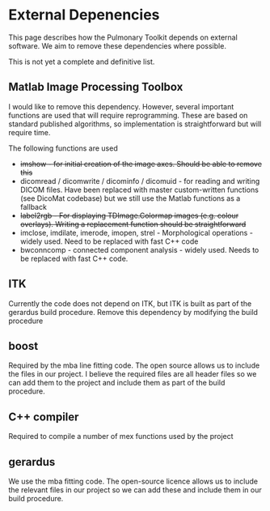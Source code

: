 # External Depenencies

This page describes how the Pulmonary Toolkit depends on external software. We aim to remove these dependencies where possible.

This is not yet a complete and definitive list.

## Matlab Image Processing Toolbox

I would like to remove this dependency. However, several important functions are used that will require reprogramming. These are based on standard published algorithms, so implementation is straightforward but will require time.

The following functions are used
  * ~~imshow - for initial creation of the image axes. Should be able to remove this~~
  * dicomread / dicomwrite / dicominfo / dicomuid - for reading and writing DICOM files. Have been replaced with master custom-written functions (see DicoMat codebase) but we still use the Matlab functions as a fallback
  * ~~label2rgb - For displaying TDImage.Colormap images (e.g. colour overlays). Writing a replacement function should be straightforward~~
  * imclose, imdilate, imerode, imopen, strel - Morphological operations - widely used. Need to be replaced with fast C++ code
  * bwconncomp - connected component analysis - widely used. Needs to be replaced with fast C++ code.

## ITK

Currently the code does not depend on ITK, but ITK is built as part of the gerardus build procedure. Remove this dependency by modifying the build procedure

## boost

Required by the mba line fitting code. The open source allows us to include the files in our project. I believe the required files are all header files so we can add them to the project and include them as part of the build procedure.

## C++ compiler

Required to compile a number of mex functions used by the project

## gerardus

We use the mba fitting code. The open-source licence allows us to include the relevant files in our project so we can add these and include them in our build procedure.
